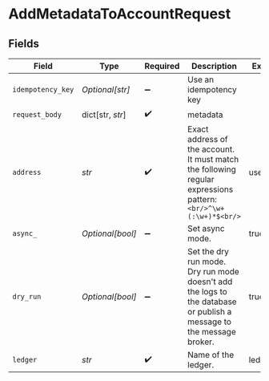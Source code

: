 # AddMetadataToAccountRequest


## Fields

| Field                                                                                                               | Type                                                                                                                | Required                                                                                                            | Description                                                                                                         | Example                                                                                                             |
| ------------------------------------------------------------------------------------------------------------------- | ------------------------------------------------------------------------------------------------------------------- | ------------------------------------------------------------------------------------------------------------------- | ------------------------------------------------------------------------------------------------------------------- | ------------------------------------------------------------------------------------------------------------------- |
| `idempotency_key`                                                                                                   | *Optional[str]*                                                                                                     | :heavy_minus_sign:                                                                                                  | Use an idempotency key                                                                                              |                                                                                                                     |
| `request_body`                                                                                                      | dict[str, *str*]                                                                                                    | :heavy_check_mark:                                                                                                  | metadata                                                                                                            |                                                                                                                     |
| `address`                                                                                                           | *str*                                                                                                               | :heavy_check_mark:                                                                                                  | Exact address of the account. It must match the following regular expressions pattern:<br/>```<br/>^\w+(:\w+)*$<br/>```<br/> | users:001                                                                                                           |
| `async_`                                                                                                            | *Optional[bool]*                                                                                                    | :heavy_minus_sign:                                                                                                  | Set async mode.                                                                                                     | true                                                                                                                |
| `dry_run`                                                                                                           | *Optional[bool]*                                                                                                    | :heavy_minus_sign:                                                                                                  | Set the dry run mode. Dry run mode doesn't add the logs to the database or publish a message to the message broker. | true                                                                                                                |
| `ledger`                                                                                                            | *str*                                                                                                               | :heavy_check_mark:                                                                                                  | Name of the ledger.                                                                                                 | ledger001                                                                                                           |